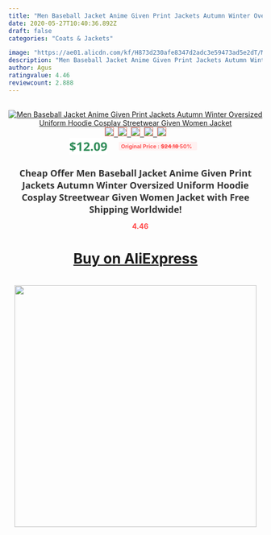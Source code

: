 ```yaml
---
title: "Men Baseball Jacket Anime Given Print Jackets Autumn Winter Oversized Uniform Hoodie Cosplay Streetwear Given Women Jacket"
date: 2020-05-27T10:40:36.892Z
draft: false
categories: "Coats & Jackets"

image: "https://ae01.alicdn.com/kf/H873d230afe8347d2adc3e59473ad5e2dT/Men-Baseball-Jacket-Anime-Given-Print-Jackets-Autumn-Winter-Oversized-Uniform-Hoodie-Cosplay-Streetwear-Given-Women.jpg"
description: "Men Baseball Jacket Anime Given Print Jackets Autumn Winter Oversized Uniform Hoodie Cosplay Streetwear Given Women Jacket"
author: Agus
ratingvalue: 4.46
reviewcount: 2.888
---
```

<br>
<div style="text-align: center;">
<a href="https://s.click.aliexpress.com/e/_9ysJut" target="_blank" rel="nofollow noopener noreferrer"><img alt="Men Baseball Jacket Anime Given Print Jackets Autumn Winter Oversized Uniform Hoodie Cosplay Streetwear Given Women Jacket" class="magnifier-image" src="https://ae01.alicdn.com/kf/H873d230afe8347d2adc3e59473ad5e2dT/Men-Baseball-Jacket-Anime-Given-Print-Jackets-Autumn-Winter-Oversized-Uniform-Hoodie-Cosplay-Streetwear-Given-Women.jpg_640x640.jpg">
<br>
<img style="border:1px solid salmon" src="https://ae01.alicdn.com/kf/H873d230afe8347d2adc3e59473ad5e2dT/Men-Baseball-Jacket-Anime-Given-Print-Jackets-Autumn-Winter-Oversized-Uniform-Hoodie-Cosplay-Streetwear-Given-Women.jpg_120x120.jpg">&nbsp;&nbsp;<img style="border:1px solid salmon" src="https://ae01.alicdn.com/kf/Hcfe34c63a76d4781bc934ac7221c8b27h/Men-Baseball-Jacket-Anime-Given-Print-Jackets-Autumn-Winter-Oversized-Uniform-Hoodie-Cosplay-Streetwear-Given-Women.jpg_120x120.jpg">&nbsp;&nbsp;<img style="border:1px solid salmon" src="https://ae01.alicdn.com/kf/H0be7dd9ef309449b8e285473e273c4edy/Men-Baseball-Jacket-Anime-Given-Print-Jackets-Autumn-Winter-Oversized-Uniform-Hoodie-Cosplay-Streetwear-Given-Women.jpg_120x120.jpg">&nbsp;&nbsp;<img style="border:1px solid salmon" src="https://ae01.alicdn.com/kf/Had522250097d498b861a00de15197a02Z/Men-Baseball-Jacket-Anime-Given-Print-Jackets-Autumn-Winter-Oversized-Uniform-Hoodie-Cosplay-Streetwear-Given-Women.jpg_120x120.jpg">&nbsp;&nbsp;<img style="border:1px solid salmon" src="https://ae01.alicdn.com/kf/Hb29f8a09bbd3443fbcf1fff527137b06W/Men-Baseball-Jacket-Anime-Given-Print-Jackets-Autumn-Winter-Oversized-Uniform-Hoodie-Cosplay-Streetwear-Given-Women.jpg_120x120.jpg"></a></div><br0>
<div style="text-align: center;"><span style="background-color: white; border: 0px; box-sizing: border-box; color: seagreen; display: inline-block; font-family: &quot;open sans&quot; , &quot;arial&quot; , &quot;helvetica&quot; , sans-serif , &quot;heiti&quot;; font-size: 24px; font-stretch: inherit; font-weight: 700; line-height: inherit; margin: 0px 10px 0px 0px; padding: 0px; vertical-align: middle;">$12.09 </span>
<span style="background: rgb(255 , 241 , 241); border-radius: 3px; border: 0px; box-sizing: border-box; color: #ff4747; display: inline-block; font-family: inherit; font-size: 12px; font-stretch: inherit; font-style: inherit; font-variant: inherit; font-weight: 600; line-height: inherit; margin: 0px; padding: 2px 5px; transform: scale(0.9); vertical-align: middle;">Original Price : <b style="text-decoration: line-through;">$24.18 </b> 50%&nbsp;&nbsp;</span></div>
<h1 style="color: #333333; display: inline-block; font-family: &quot;open sans&quot; , &quot;arial&quot; , &quot;helvetica&quot; , sans-serif , &quot;heiti&quot;; font-size: 18px; font-stretch: inherit; font-weight: 700; text-align: center;">Cheap Offer Men Baseball Jacket Anime Given Print Jackets Autumn Winter Oversized Uniform Hoodie Cosplay Streetwear Given Women Jacket with Free Shipping Worldwide!</h1>
<div style="color: #ff4747; text-align: center;">
<img src="https://4.bp.blogspot.com/-M0ZcTcb-5uY/XleCXlxnR4I/AAAAAAAAAEc/OrjgMkXV1oMQFaCRZj5HQwOCBcu3w1FegCPcBGAYYCw/s1600/star.png" style="height: 15px;">&nbsp;<b>4.46</b></div>
<div class="button_cont" align="center"><a class="buynow_a" href="https://s.click.aliexpress.com/e/_9ysJut" target="_blank" rel="nofollow noopener noreferrer"><H1>Buy on AliExpress</H1></a></div><br>
<div class="separator" style="clear: both; text-align: center;">
<img src="https://lh3.googleusercontent.com/-pTy5HemUv9M/XlePHvY0dAI/AAAAAAAAAE4/0nX5iRUoIWY8eMW9Dpxeirr157OZliDIgCLcBGAsYHQ/s1600/badge.gif" width="480">
</div>
